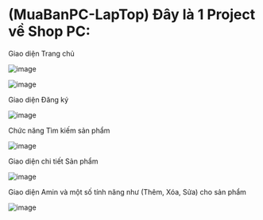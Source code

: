 # (MuaBanPC-LapTop) Đây là 1 Project về Shop PC:

 Giao diện Trang chủ

![image](https://user-images.githubusercontent.com/72543365/169771028-2f469688-28fd-48f5-b5fa-b40a831e461b.png)


![image](https://user-images.githubusercontent.com/72543365/169761456-069e166b-8f3f-467e-ad81-16f155b3924a.png)

 Giao diện Đăng ký
 
 ![image](https://user-images.githubusercontent.com/72543365/169770540-00bcd2bc-4a3a-4f2d-8803-1a6047ca517f.png)


 Chức năng Tìm kiếm sản phẩm 

![image](https://user-images.githubusercontent.com/72543365/169762246-50eddb91-f3a7-4a70-806d-531f87cf23a5.png)


 Giao diện chi tiết Sản phẩm

![image](https://user-images.githubusercontent.com/72543365/169761696-d8748bd6-c833-446b-95ab-dc740349bf1e.png)

 Giao diện Amin và một số tính năng như (Thêm, Xóa, Sửa) cho sản phẩm

![image](https://user-images.githubusercontent.com/72543365/169762323-9a74db8e-4e3d-4a59-abe7-2e791a90c517.png)
